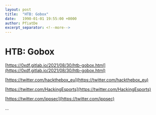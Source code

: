 ```yaml
---
layout: post
title:  "HTB: Gobox"
date:   1990-01-01 19:55:00 +0000
author: PfiatDe
excerpt_separator: <!--more-->
---
```


# HTB: Gobox

[https://0xdf.gitlab.io/2021/08/30/htb-gobox.html](https://0xdf.gitlab.io/2021/08/30/htb-gobox.html)

[https://twitter.com/hackthebox_eu](https://twitter.com/hackthebox_eu)

[https://twitter.com/HackingEsports](https://twitter.com/HackingEsports)

[https://twitter.com/ippsec](https://twitter.com/ippsec)

...
<!--more-->

